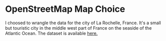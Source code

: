 # OpenStreetMap Map Choice

I choosed to wrangle the data for the city of La Rochelle, France.
It's a small but touristic city in the middle west part of France on the seaside of the Atlantic Ocean.
The dataset is available [here.](https://mapzen.com/data/metro-extracts-old/#la-rochelle-france)
